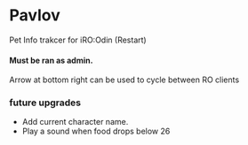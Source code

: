 # Pavlov
Pet Info trakcer for iRO:Odin (Restart)

#### Must be ran as admin.

Arrow at bottom right can be used to cycle between RO clients

### future upgrades
* Add current character name.
* Play a sound when food drops below 26
